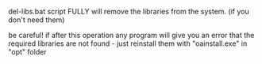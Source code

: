 del-libs.bat script FULLY will remove the libraries from the system. (if you don't need them)

be careful! if after this operation any program will give you an error that the required libraries are not found - just reinstall them with "oainstall.exe" in "opt" folder
